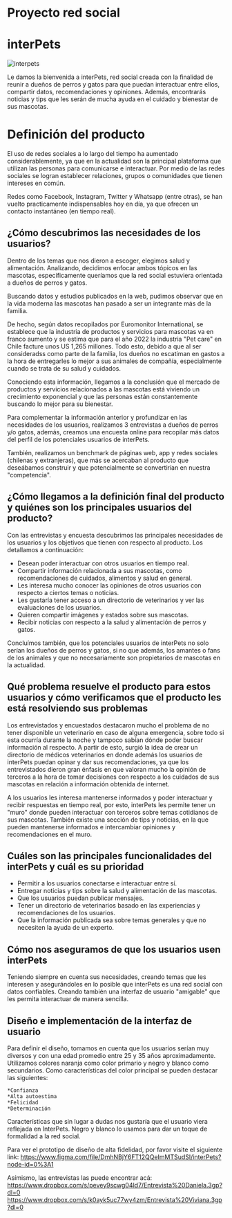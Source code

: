 # Proyecto red social

# interPets

![interpets](https://user-images.githubusercontent.com/38013094/47367288-c8239580-d6b5-11e8-8bd3-0c188a5dfe12.jpg)

Le damos la bienvenida a interPets, red social creada con la finalidad de reunir a dueños de perros y gatos para que puedan interactuar entre ellos, compartir datos, recomendaciones y opiniones. Además, encontrarás noticias y tips que les serán de mucha ayuda en el cuidado y bienestar de sus mascotas.

# Definición del producto

El uso de redes sociales a lo largo del tiempo ha aumentado considerablemente, ya que en la actualidad son la principal plataforma que utilizan las personas para comunicarse e interactuar. Por medio de las redes sociales se logran establecer relaciones, grupos o comunidades que tienen intereses en común.

Redes como Facebook, Instagram, Twitter y Whatsapp (entre otras), se han vuelto practicamente indispensables hoy en día, ya que ofrecen un contacto instantáneo (en tiempo real).

## ¿Cómo descubrimos las necesidades de los usuarios?

Dentro de los temas que nos dieron a escoger, elegimos salud y alimentación. Analizando, decidimos enfocar ambos tópicos en las mascotas, específicamente queríamos que la red social estuviera orientada a dueños de perros y gatos.

Buscando datos y estudios publicados en la web, pudimos observar que en la vida moderna las mascotas han pasado a ser un integrante más de la familia.

De hecho, según datos recopilados por Euromonitor International, se establece que la industria de productos y servicios para mascotas va en franco aumento y se estima que para el año 2022 la industria "Pet care" en Chile facture unos US 1,265 millones. Todo esto, debido a que al ser consideradss como parte de la familia, los dueños no escatiman en gastos a la hora de entregarles lo mejor a sus animales de compañía, especialmente cuando se trata de su salud y cuidados.

Conociendo esta información, llegamos a la conclusión que el mercado de productos y servicios relacionados a las mascotas está viviendo un crecimiento exponencial y que las personas están constantemente buscando lo mejor para su bienestar.

Para complementar la información anterior y profundizar en las necesidades de los usuarios, realizamos 3 entrevistas a dueños de perros y/o gatos, además, creamos una encuesta online para recopilar más datos del perfil de los potenciales usuarios de interPets.

También, realizamos un benchmark de páginas web, app y redes sociales (chilenas y extranjeras), que más se acercaban al producto que deseábamos construir y que potencialmente se convertirían en nuestra "competencia".

## ¿Cómo llegamos a la definición final del producto y quiénes son los principales usuarios del producto?

Con las entrevistas y encuesta descubrimos las principales necesidades de los usuarios y los objetivos que tienen con respecto al producto. Los detallamos a continuación:

* Desean poder interactuar con otros usuarios en tiempo real.
* Compartir información relacionada a sus mascotas, como recomendaciones de cuidados, alimentos y salud en general.
* Les interesa mucho conocer las opiniones de otros usuarios con respecto a ciertos temas o noticias.
* Les gustaría tener acceso a un directorio de veterinarios y ver las evaluaciones de los usuarios.
* Quieren compartir imágenes y estados sobre sus mascotas.
* Recibir noticias con respecto a la salud y alimentación de perros y gatos.

Concluímos también, que los potenciales usuarios de interPets no solo serían los dueños de perros y gatos, si no que además, los amantes o fans de los animales y que no necesariamente son propietarios de mascotas en la actualidad.

## Qué problema resuelve el producto para estos usuarios y cómo verificamos que el producto les está resolviendo sus problemas

Los entrevistados y encuestados destacaron mucho el problema de no tener disponible un veterinario en caso de alguna emergencia, sobre todo si esta ocurría durante la noche y tampoco sabían dónde poder buscar información al respecto. A partir de esto, surgió la idea de crear un directorio de médicos veterinarios en donde además los usuarios de interPets puedan opinar y dar sus recomendaciones, ya que los entrevistados dieron gran énfasis en que valoran mucho la opinión de terceros a la hora de tomar decisiones con respecto a los cuidados de sus mascotas en relación a información obtenida de internet.

A los usuarios les interesa mantenerse informados y poder interactuar y recibir respuestas en tiempo real, por esto, interPets les permite tener un "muro" donde pueden interactuar con terceros sobre temas cotidianos de sus mascotas. También existe una sección de tips y noticias, en la que pueden mantenerse informados e intercambiar opiniones y recomendaciones en el muro.

## Cuáles son las principales funcionalidades del interPets y cuál es su prioridad

* Permitir a los usuarios conectarse e interactuar entre sí.
* Entregar noticias y tips sobre la salud y alimentación de las mascotas.
* Que los usuarios puedan publicar mensajes.
* Tener un directorio de veterinarios basado en las experiencias y recomendaciones de los usuarios.
* Que la información publicada sea sobre temas generales y que no necesiten la ayuda de un experto.

## Cómo nos aseguramos de que los usuarios usen interPets

Teniendo siempre en cuenta sus necesidades, creando temas que les interesen y asegurándoles en lo posible que interPets es una red social con datos confiables. Creando también una interfaz de usuario "amigable" que les permita interactuar de manera sencilla.

## Diseño e implementación de la interfaz de usuario

Para definir el diseño, tomamos en cuenta que los usuarios serían muy diversos y con una edad promedio entre 25 y 35 años aproximadamente. Utilizamos colores naranja como color primario y negro y blanco como secundarios. Como características del color principal se pueden destacar las siguientes:

    *Confianza
    *Alta autoestima
    *Felicidad
    *Determinación

Características que sin lugar a dudas nos gustaría que el usuario viera reflejada en InterPets. Negro y blanco lo usamos para dar un toque de formalidad a la red social.

Para ver el prototipo de diseño de alta fidelidad, por favor visite el siguiente link: https://www.figma.com/file/DmhNBjY6FT12QQeImMTSudSI/interPets?node-id=0%3A1

Asímismo, las entrevistas las puede encontrar acá:
https://www.dropbox.com/s/pevey9scwg04ld7/Entrevista%20Daniela.3gp?dl=0
https://www.dropbox.com/s/k0ayk5uc77wy4zm/Entrevista%20Viviana.3gp?dl=0